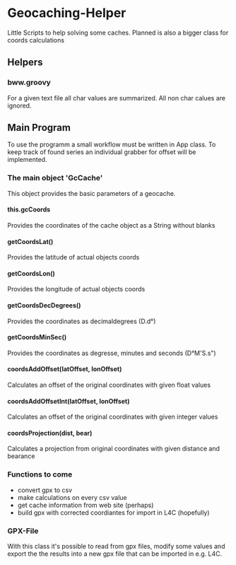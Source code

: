 # Geocaching-Helper
Little Scripts to help solving some caches. Planned is also a bigger class for coords calculations

## Helpers
### bww.groovy
For a given text file all char values are summarized. All non char calues are ignored.

## Main Program
To use the programm a small workflow must be written in App class.
To keep track of found series an individual grabber for offset will be implemented.

### The main object 'GcCache'
This object provides the basic parameters of a geocache.

#### this.gcCoords
Provides the coordinates of the cache object as a String without blanks

#### getCoordsLat()
Provides the latitude of actual objects coords

#### getCoordsLon()
Provides the longitude of actual objects coords

#### getCoordsDecDegrees()
Provides the coordinates as decimaldegrees (D.d°)

#### getCoordsMinSec()
Provides the coordinates as degresse, minutes and seconds (D°M'S.s")

#### coordsAddOffset(latOffset, lonOffset)
Calculates an offset of the original coordinates with given float values 

#### coordsAddOffsetInt(latOffset, lonOffset)
Calculates an offset of the original coordinates with given integer values

#### coordsProjection(dist, bear)
Calculates a projection from original coordinates with given distance and bearance

### Functions to come
* convert gpx to csv
* make calculations on every csv value
* get cache information from web site (perhaps)
* build gpx with corrected coordiantes for import in L4C (hopefully)

### GPX-File
With this class it's possible to read from gpx files, modify some values and export the the results into a new gpx file that can be imported in e.g. L4C.
